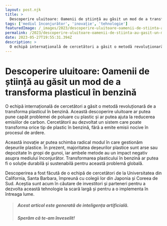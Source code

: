 ```yaml
---
layout: post.njk
title: >
  Descoperire uluitoare: Oamenii de știință au găsit un mod de a transforma plasticul în benzină
tags: ['mediul înconjurător', 'inovație', 'tehnologie']
featuredImage: /_images/2023/descoperire-uluitoare-oamenii-de-stiinta-au-gasit-un-mod-de-a-transforma-plasticul-in-benzina.jpg
permalink: /2023/descoperire-uluitoare-oamenii-de-stiinta-au-gasit-un-mod-de-a-transforma-plasticul-in-benzina.html
date: 2023-05-27T19:55:31.394Z
description: >
  O echipă internațională de cercetători a găsit o metodă revoluționară de a transforma plasticul în benzină. Această descoperire uluitoare ar putea pune capăt problemei de poluare cu plastic și ar putea ajuta la reducerea emisiilor de carbon. Cercetătorii au dezvoltat un sistem care poate transforma orice tip de plastic în benzină, fără a emite emisii nocive în procesul de ardere.
---
```


# Descoperire uluitoare: Oamenii de știință au găsit un mod de a transforma plasticul în benzină

O echipă internațională de cercetători a găsit o metodă revoluționară de a transforma plasticul în benzină. Această descoperire uluitoare ar putea pune capăt problemei de poluare cu plastic și ar putea ajuta la reducerea emisiilor de carbon. Cercetătorii au dezvoltat un sistem care poate transforma orice tip de plastic în benzină, fără a emite emisii nocive în procesul de ardere.

Această inovație ar putea schimba radical modul în care gestionăm deșeurile plastice. În prezent, majoritatea deșeurilor plastice sunt arse sau depozitate în gropi de gunoi, iar ambele metode au un impact negativ asupra mediului înconjurător. Transformarea plasticului în benzină ar putea fi o soluție durabilă și sustenabilă pentru această problemă globală.

Descoperirea a fost făcută de o echipă de cercetători de la Universitatea din California, Santa Barbara, împreună cu colegii lor din Japonia și Coreea de Sud. Aceștia sunt acum în căutare de investitori și parteneri pentru a dezvolta această tehnologie la scară largă și pentru a o implementa în întreaga lume.

> ##### Acest articol este generată de inteligența artificială.
> ##### Sperăm că te-am înveselit!
